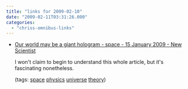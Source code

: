 ```yaml
---
title: "links for 2009-02-10"
date: "2009-02-11T03:31:26.000"
categories: 
  - "chriss-omnibus-links"
---
```


- [Our world may be a giant hologram - space - 15 January 2009 - New Scientist](http://www.newscientist.com/article/mg20126911.300-our-world-may-be-a-giant-hologram.html?full=true)
    
    I won't claim to begin to understand this whole article, but it's fascinating nonetheless.
    
    (tags: [space](http://delicious.com/hubbsc/space) [physics](http://delicious.com/hubbsc/physics) [universe](http://delicious.com/hubbsc/universe) [theory](http://delicious.com/hubbsc/theory))
